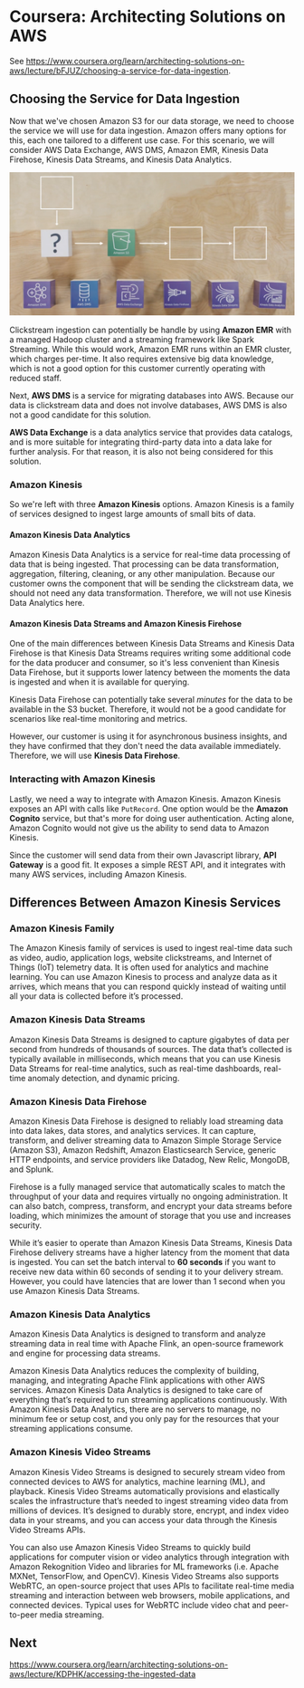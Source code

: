 # Coursera: Architecting Solutions on AWS

See https://www.coursera.org/learn/architecting-solutions-on-aws/lecture/bFJUZ/choosing-a-service-for-data-ingestion.

## Choosing the Service for Data Ingestion

Now that we've chosen Amazon S3 for our data storage, we need to choose the service we will use for data ingestion. Amazon offers many options for this, each one tailored to a different use case. For this scenario, we will consider AWS Data Exchange, AWS DMS, Amazon EMR, Kinesis Data Firehose, Kinesis Data Streams, and Kinesis Data Analytics.

![](image1.png)

Clickstream ingestion can potentially be handle by using **Amazon EMR** with a managed Hadoop cluster and a streaming framework like Spark Streaming. While this would work, Amazon EMR runs within an EMR cluster, which charges per-time. It also requires extensive big data knowledge, which is not a good option for this customer currently operating with reduced staff.

Next, **AWS DMS** is a service for migrating databases into AWS. Because our data is clickstream data and does not involve databases, AWS DMS is also not a good candidate for this solution.

**AWS Data Exchange** is a data analytics service that provides data catalogs, and is more suitable for integrating third-party data into a data lake for further analysis. For that reason, it is also not being considered for this solution.

### Amazon Kinesis

So we're left with three **Amazon Kinesis** options. Amazon Kinesis is a family of services designed to ingest large amounts of small bits of data.

#### Amazon Kinesis Data Analytics

Amazon Kinesis Data Analytics is a service for real-time data processing of data that is being ingested. That processing can be data transformation, aggregation, filtering, cleaning, or any other manipulation. Because our customer owns the component that will be sending the clickstream data, we should not need any data transformation. Therefore, we will not use Kinesis Data Analytics here.

#### Amazon Kinesis Data Streams and Amazon Kinesis Firehose

One of the main differences between Kinesis Data Streams and Kinesis Data Firehose is that Kinesis Data Streams requires writing some additional code for the data producer and consumer, so it's less convenient than Kinesis Data Firehose, but it supports lower latency between the moments the data is ingested and when it is available for querying.

Kinesis Data Firehose can potentially take several *minutes* for the data to be available in the S3 bucket. Therefore, it would not be a good candidate for scenarios like real-time monitoring and metrics.

However, our customer is using it for asynchronous business insights, and they have confirmed that they don't need the data available immediately. Therefore, we will use **Kinesis Data Firehose**.

### Interacting with Amazon Kinesis

Lastly, we need a way to integrate with Amazon Kinesis. Amazon Kinesis exposes an API with calls like `PutRecord`. One option would be the **Amazon Cognito** service, but that's more for doing user authentication. Acting alone, Amazon Cognito would not give us the ability to send data to Amazon Kinesis.

Since the customer will send data from their own Javascript library, **API Gateway** is a good fit. It exposes a simple REST API, and it integrates with many AWS services, including Amazon Kinesis.

## Differences Between Amazon Kinesis Services

### Amazon Kinesis Family

The Amazon Kinesis family of services is used to ingest real-time data such as video, audio, application logs, website clickstreams, and Internet of Things (IoT) telemetry data. It is often used for analytics and machine learning. You can use Amazon Kinesis to process and analyze data as it arrives, which means that you can respond quickly instead of waiting until all your data is collected before it’s processed.

### Amazon Kinesis Data Streams

Amazon Kinesis Data Streams is designed to capture gigabytes of data per second from hundreds of thousands of sources. The data that’s collected is typically available in milliseconds, which means that you can use Kinesis Data Streams for real-time analytics, such as real-time dashboards, real-time anomaly detection, and dynamic pricing.

### Amazon Kinesis Data Firehose

Amazon Kinesis Data Firehose is designed to reliably load streaming data into data lakes, data stores, and analytics services. It can capture, transform, and deliver streaming data to Amazon Simple Storage Service (Amazon S3), Amazon Redshift, Amazon Elasticsearch Service, generic HTTP endpoints, and service providers like Datadog, New Relic, MongoDB, and Splunk.

Firehose is a fully managed service that automatically scales to match the throughput of your data and requires virtually no ongoing administration. It can also batch, compress, transform, and encrypt your data streams before loading, which minimizes the amount of storage that you use and increases security.

While it’s easier to operate than Amazon Kinesis Data Streams, Kinesis Data Firehose delivery streams have a higher latency from the moment that data is ingested. You can set the batch interval to **60 seconds** if you want to receive new data within 60 seconds of sending it to your delivery stream. However, you could have latencies that are lower than 1 second when you use Amazon Kinesis Data Streams.

### Amazon Kinesis Data Analytics

Amazon Kinesis Data Analytics is designed to transform and analyze streaming data in real time with Apache Flink, an open-source framework and engine for processing data streams.

Amazon Kinesis Data Analytics reduces the complexity of building, managing, and integrating Apache Flink applications with other AWS services. Amazon Kinesis Data Analytics is designed to take care of everything that’s required to run streaming applications continuously. With Amazon Kinesis Data Analytics, there are no servers to manage, no minimum fee or setup cost, and you only pay for the resources that your streaming applications consume.

### Amazon Kinesis Video Streams

Amazon Kinesis Video Streams is designed to securely stream video from connected devices to AWS for analytics, machine learning (ML), and playback. Kinesis Video Streams automatically provisions and elastically scales the infrastructure that’s needed to ingest streaming video data from millions of devices. It’s designed to durably store, encrypt, and index video data in your streams, and you can access your data through the Kinesis Video Streams APIs.

You can also use Amazon Kinesis Video Streams to quickly build applications for computer vision or video analytics through integration with Amazon Rekognition Video and libraries for ML frameworks (i.e. Apache MXNet, TensorFlow, and OpenCV). Kinesis Video Streams also supports WebRTC, an open-source project that uses APIs to facilitate real-time media streaming and interaction between web browsers, mobile applications, and connected devices. Typical uses for WebRTC include video chat and peer-to-peer media streaming.

## Next

https://www.coursera.org/learn/architecting-solutions-on-aws/lecture/KDPHK/accessing-the-ingested-data